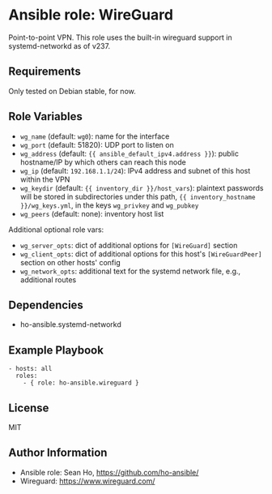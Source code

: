 # Ansible role: WireGuard
Point-to-point VPN.
This role uses the built-in wireguard support in systemd-networkd as of v237.

## Requirements
Only tested on Debian stable, for now.

## Role Variables
+ `wg_name` (default: `wg0`): name for the interface
+ `wg_port` (default: 51820): UDP port to listen on
+ `wg_address` (default: `{{ ansible_default_ipv4.address }}`):
  public hostname/IP by which others can reach this node
+ `wg_ip` (default: `192.168.1.1/24`): IPv4 address and subnet of this host within the VPN
+ `wg_keydir` (default: `{{ inventory_dir }}/host_vars`):
  plaintext passwords will be stored in subdirectories under this path,
  `{{ inventory_hostname }}/wg_keys.yml`, in the keys `wg_privkey` and `wg_pubkey`
+ `wg_peers` (default: none): inventory host list

Additional optional role vars:
+ `wg_server_opts`: dict of additional options for `[WireGuard]` section
+ `wg_client_opts`: dict of additional options for this host's
  `[WireGuardPeer]` section on other hosts' config
+ `wg_network_opts`: additional text for the systemd network file,
  e.g., additional routes

## Dependencies
+ ho-ansible.systemd-networkd

## Example Playbook

```
- hosts: all
  roles:
    - { role: ho-ansible.wireguard }
```

## License
MIT

## Author Information
+ Ansible role: Sean Ho, https://github.com/ho-ansible/
+ Wireguard: https://www.wireguard.com/
